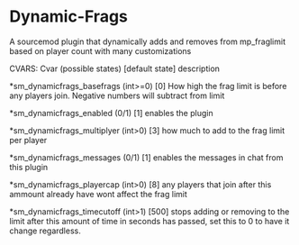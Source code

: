 # Dynamic-Frags
A sourcemod plugin that dynamically adds and removes from mp_fraglimit based on player count with many customizations 

CVARS:
Cvar (possible states) [default state] description

*sm_dynamicfrags_basefrags (int>=0) [0] How high the frag limit is before any players join. Negative numbers will subtract from limit

*sm_dynamicfrags_enabled (0/1) [1] enables the plugin

*sm_dynamicfrags_multiplyer (int>0) [3] how much to add to the frag limit per player

*sm_dynamicfrags_messages (0/1) [1] enables the messages in chat from this plugin

*sm_dynamicfrags_playercap (int>0) [8] any players that join after this ammount already have wont affect the frag limit

*sm_dynamicfrags_timecutoff (int>1) [500] stops adding or removing to the limit after this amount of time in seconds has passed, set this to 0 to have it change regardless.

